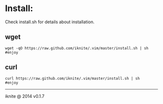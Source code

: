 # Install:

Check install.sh for details about installation. 

## wget
	wget -qO https://raw.github.com/iknite/.vim/master/install.sh | sh
	#enjoy

## curl
	curl https://raw.github.com/iknite/.vim/master/install.sh | sh
	#enjoy

----
iknite @ 2014
v0.1.7

